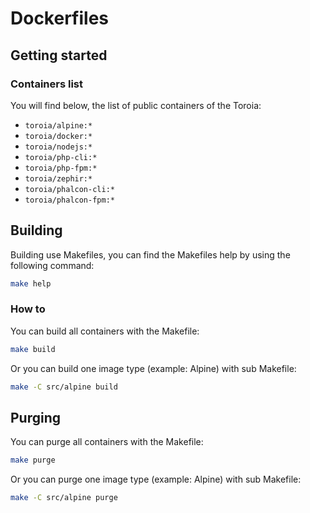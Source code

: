 # Dockerfiles
## Getting started
### Containers list
You will find below, the list of public containers of the Toroia:
- `toroia/alpine:*`
- `toroia/docker:*`
- `toroia/nodejs:*`
- `toroia/php-cli:*`
- `toroia/php-fpm:*`
- `toroia/zephir:*`
- `toroia/phalcon-cli:*`
- `toroia/phalcon-fpm:*`
## Building
Building use Makefiles, you can find the Makefiles help by using the following command:
```bash
make help
```
### How to
You can build all containers with the Makefile:
```bash
make build
```
Or you can build one image type (example: Alpine) with sub Makefile:
```bash
make -C src/alpine build
```
## Purging
You can purge all containers with the Makefile:
```bash
make purge
```
Or you can purge one image type (example: Alpine) with sub Makefile:
```bash
make -C src/alpine purge
```
